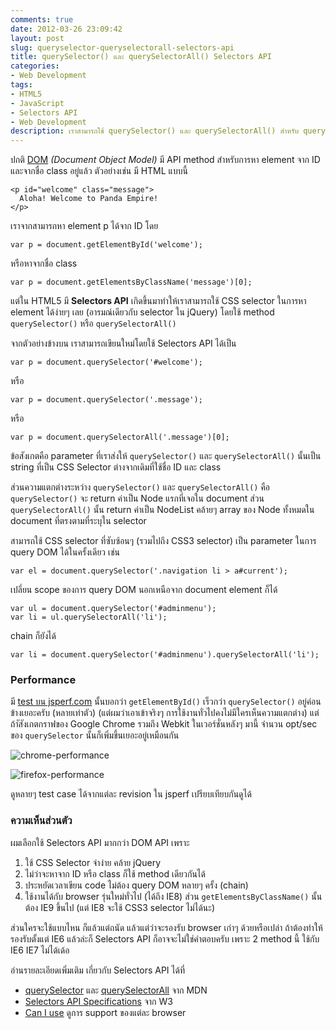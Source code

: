 ```yaml
---
comments: true
date: 2012-03-26 23:09:42
layout: post
slug: queryselector-queryselectorall-selectors-api
title: querySelector() และ querySelectorAll() Selectors API
categories:
- Web Development
tags:
- HTML5
- JavaScript
- Selectors API
- Web Development
description: เราสามารถใช้ querySelector() และ querySelectorAll() สำหรับ query DOM element โดยใช้ CSS selector ได้อย่างสะดวกใจ คล้าย selector ของ jQuery ครับ
---
```


ปกติ [DOM](http://www.w3.org/DOM/) _(Document Object Model)_ มี API method สำหรับการหา element จาก ID และจากชื่อ class อยู่แล้ว ตัวอย่างเช่น มี HTML แบบนี้

<pre><code class="language-markup">&lt;p id="welcome" class="message"&gt;
  Aloha! Welcome to Panda Empire!
&lt;/p&gt;</code></pre>

เราจากสามารถหา element p ได้จาก ID โดย

<pre><code class="language-javascript">var p = document.getElementById('welcome');</code></pre>

หรือหาจากชื่อ class

<pre><code class="language-javascript">var p = document.getElementsByClassName('message')[0];</code></pre>


แต่ใน HTML5 มี **Selectors API** เกิดขึ้นมาทำให้เราสามารถใช้ CSS selector ในการหา element ได้ง่ายๆ เลย (อารมณ์เดียวกับ selector ใน jQuery) โดยใช้ method `querySelector()` หรือ `querySelectorAll()`

จากตัวอย่างข้างบน เราสามารถเขียนใหม่โดยใช้ Selectors API ได้เป็น

<pre><code class="language-javascript">var p = document.querySelector('#welcome');</code></pre>

หรือ

<pre><code class="language-javascript">var p = document.querySelector('.message');</code></pre>

หรือ

<pre><code class="language-javascript">var p = document.querySelectorAll('.message')[0];</code></pre>


ข้อสังเกตคือ parameter ที่เราส่งให้ `querySelector()` และ `querySelectorAll()` นั้นเป็น string ที่เป็น CSS Selector ต่างจากเดิมที่ใช้ชื่อ ID และ class

ส่วนความแตกต่างระหว่าง `querySelector()` และ `querySelectorAll()` คือ `querySelector()` จะ return ค่าเป็น Node แรกที่เจอใน document ส่วน `querySelectorAll()` นั้น return ค่าเป็น NodeList คล้ายๆ array ของ Node ทั้งหมดใน document ที่ตรงตามที่ระบุใน selector

สามารถใช้ CSS selector ที่ซับซ้อนๆ (รวมไปถึง CSS3 selector) เป็น parameter ในการ query DOM ได้ในครั้งเดียว เช่น


<pre><code class="language-javascript">var el = document.querySelector('.navigation li > a#current');</code></pre>

เปลี่ยน scope ของการ query DOM นอกเหนือจาก document element ก็ได้

<pre><code class="language-javascript">var ul = document.querySelector('#adminmenu');
var li = ul.querySelectorAll('li');</code></pre>

chain ก็ยังได้

<pre><code class="language-javascript">var li = document.querySelector('#adminmenu').querySelectorAll('li');</code></pre>


### Performance

มี [test บน jsperf.com](http://jsperf.com/getelementbyid-vs-queryselector) นั้นบอกว่า `getElementById()` เร็วกว่า `querySelector()` อยู่ค่อนข้างเยอะครับ (หลายเท่าตัว) (แต่ผมว่าเอาเข้าจริงๆ การใช้งานทั่วไปคงไม่มีใครเห็นความแตกต่าง) แต่ถ้าัสังเกตกราฟของ Google Chrome รวมถึง Webkit ในเวอร์ชั่นหลังๆ มานี้ จำนวน opt/sec ของ `querySelector` นั้นก็เพิ่มขึ้นเยอะอยู่เหมือนกัน

![chrome-performance](http://farm9.staticflickr.com/8384/8536143624_42b62d563a_z.jpg)

![firefox-performance](http://farm9.staticflickr.com/8095/8535036869_57d8d41523_z.jpg)

ดูหลายๆ test case ได้จากแต่ละ revision ใน jsperf เปรียบเทียบกันดูได้

### ความเห็นส่วนตัว

ผมเลือกใช้ Selectors API มากกว่า DOM API เพราะ

1. ใช้ CSS Selector จำง่าย คล้าย jQuery
2. ไม่ว่าจะหาจาก ID หรือ class ก็ใช้ method เดียวกันได้
3. ประหยัดเวลาเขียน code ไม่ต้อง query DOM หลายๆ ครั้ง (chain)
4. ใช้งานได้กับ browser รุ่นใหม่ทั่วไป (ได้ถึง IE8) ส่วน `getElementsByClassName()` นั้นต้อง IE9 ขึ้นไป (แต่ IE8 จะใช้ CSS3 selector ไม่ได้นะ)

ส่วนใครจะใช้แบบไหน ก็แล้วแต่ถนัด แล้วแต่ว่าจะรองรับ browser เก่าๆ ด้วยหรือเปล่า ถ้าต้องทำให้รองรับตั้งแต่ IE6 แล้วล่ะก็ Selectors API ก็อาจจะไม่ใช่คำตอบครับ เพราะ 2 method นี้ ใช้กับ IE6 IE7 ไม่ได้เด้อ

อ่านรายละเอียดเพิ่มเติม เกี่ยวกับ Selectors API ได้ที่


* [querySelector](https://developer.mozilla.org/En/DOM/Document.querySelector) และ [querySelectorAll](https://developer.mozilla.org/en/DOM/document.querySelectorAll) จาก MDN
* [Selectors API Specifications](http://www.w3.org/TR/selectors-api/) จาก W3
* [Can I use](http://caniuse.com/#search=querySelector) ดูการ support ของแต่ละ browser
